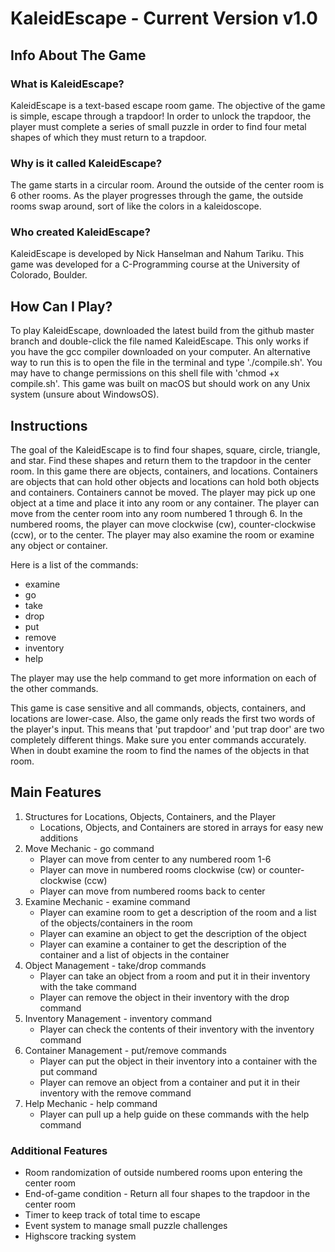 # KaleidEscape - Current Version v1.0
## Info About The Game
### What is KaleidEscape?
KaleidEscape is a text-based escape room game. The objective of the game is simple, escape through a trapdoor! In order to unlock the trapdoor, the player must complete a series of small puzzle in order to find four metal shapes of which they must return to a trapdoor.
### Why is it called KaleidEscape?
The game starts in a circular room. Around the outside of the center room is 6 other rooms. As the player progresses through the game, the outside rooms swap around, sort of like the colors in a kaleidoscope.
### Who created KaleidEscape?
KaleidEscape is developed by Nick Hanselman and Nahum Tariku. This game was developed for a C-Programming course at the University of Colorado, Boulder.
## How Can I Play?
To play KaleidEscape, downloaded the latest build from the github master branch and double-click the file named KaleidEscape. This only works if you have the gcc compiler downloaded on your computer. An alternative way to run this is to open the file in the terminal and type './compile.sh'. You may have to change permissions on this shell file with 'chmod +x compile.sh'. This game was built on macOS but should work on any Unix system (unsure about WindowsOS).
## Instructions
The goal of the KaleidEscape is to find four shapes, square, circle, triangle, and star. Find these shapes and return them to the trapdoor in the center room. In this game there are objects, containers, and locations. Containers are objects that can hold other objects and locations can hold both objects and containers. Containers cannot be moved. The player may pick up one object at a time and place it into any room or any container. The player can move from the center room into any room numbered 1 through 6. In the numbered rooms, the player can move clockwise (cw), counter-clockwise (ccw), or to the center. The player may also examine the room or examine any object or container. 

Here is a list of the commands:
* examine
* go
* take
* drop
* put
* remove
* inventory
* help

The player may use the help command to get more information on each of the other commands.

This game is case sensitive and all commands, objects, containers, and locations are lower-case. Also, the game only reads the first two words of the player's input. This means that 'put trapdoor' and 'put trap door' are two completely different things. Make sure you enter commands accurately. When in doubt examine the room to find the names of the objects in that room.

## Main Features
1. Structures for Locations, Objects, Containers, and the Player
    * Locations, Objects, and Containers are stored in arrays for easy new additions
2. Move Mechanic - go command
    * Player can move from center to any numbered room 1-6
    * Player can move in numbered rooms clockwise (cw) or counter-clockwise (ccw)
    * Player can move from numbered rooms back to center
3. Examine Mechanic - examine command
    * Player can examine room to get a description of the room and a list of the objects/containers in the room 
    * Player can examine an object to get the description of the object
    * Player can examine a container to get the description of the container and a list of objects in the container
4. Object Management - take/drop commands
    * Player can take an object from a room and put it in their inventory with the take command
    * Player can remove the object in their inventory with the drop command
5. Inventory Management - inventory command
    * Player can check the contents of their inventory with the inventory command
6. Container Management - put/remove commands
    * Player can put the object in their inventory into a container with the put command
    * Player can remove an object from a container and put it in their inventory with the remove command
7. Help Mechanic - help command
    * Player can pull up a help guide on these commands with the help command
### Additional Features
* Room randomization of outside numbered rooms upon entering the center room
* End-of-game condition - Return all four shapes to the trapdoor in the center room
* Timer to keep track of total time to escape
* Event system to manage small puzzle challenges
* Highscore tracking system


